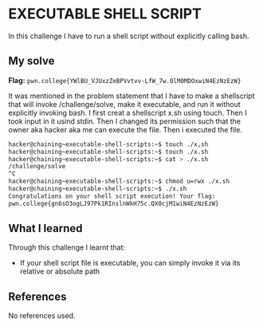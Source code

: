 # EXECUTABLE SHELL SCRIPT
In this challenge I have to run a shell script without explicitly calling bash.

## My solve
**Flag:** `pwn.college{YWlBU_VJUxzZeBPVvtvv-LfW_7w.0lM0MDOxwiN4EzNzEzW}`

It was mentioned in the problem statement that I have to make a shellscript that will invoke /challenge/solve, make it executable, and run it without explicitly invoking bash. I first creat a shellscript x.sh using touch. Then I took input in it usind stdin.  Then I changed its permission such that the owner aka hacker aka me can execute the file. Then i executed the file.
```bash
hacker@chaining~executable-shell-scripts:~$ touch ./x,sh
hacker@chaining~executable-shell-scripts:~$ touch ./x.sh
hacker@chaining~executable-shell-scripts:~$ cat > ./x.sh
/challenge/solve
^C
hacker@chaining~executable-shell-scripts:~$ chmod u=rwx ./x.sh
hacker@chaining~executable-shell-scripts:~$ ./x.sh
Congratulations on your shell script execution! Your flag:
pwn.college{gn6sO3ogLJ97Pk1RInslnWkH75c.QX0cjM1wiN4EzNzEzW}
```

## What I learned
Through this challenge I learnt that:
- If your shell script file is executable, you can simply invoke it via its relative or absolute path

## References
No references used.

